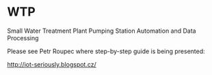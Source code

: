 # WTP
Small Water Treatment Plant Pumping Station Automation and Data Processing

Please see Petr Roupec where step-by-step guide is being presented:

http://iot-seriously.blogspot.cz/